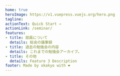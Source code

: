 ```yaml
---
home: true
heroImage: https://v1.vuepress.vuejs.org/hero.png
tagline: 
actionText: Quick Start →
actionLink: /seminar/
features:
- title: 部員について
  details: 総会の議事録
- title: 過去の勉強会の内容
  details: これまでの勉強会アーカイブ。
- title: その他
  details: Feature 3 Description
footer: Made by okakyo with ❤️
---
```


